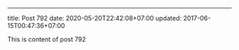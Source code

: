 ---
title: Post 792
date: 2020-05-20T22:42:08+07:00
updated: 2017-06-15T00:47:36+07:00

This is content of post 792